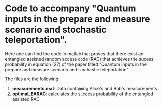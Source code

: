 # Code to accompany "Quantum inputs in the prepare and measure scenario and stochastic teleportation".

Here one can find the code in matlab that proves that there exist an entangled assisted random access code (RAC) that achieves the sucess probability in equation (27) of the paper titled "Quantum inputs in the prepare and measure scenario and stochastic teleportation".

The files are the following:

1. **measurements.mat**: Data containing Alice's and Bob's measurements
2. **optimal_EARAC**: calculates the success probability of the entangled assisted RAC
